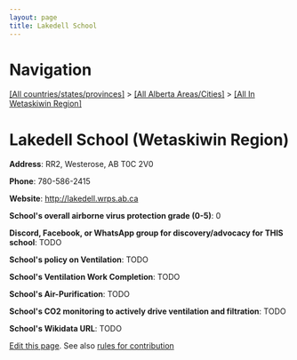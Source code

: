 ```yaml
---
layout: page
title: Lakedell School
---
```

# Navigation

[[All countries/states/provinces]](../../..) > [[All Alberta Areas/Cities]](../..) > [[All In Wetaskiwin Region]](..)

# Lakedell School (Wetaskiwin Region)

**Address**: RR2, Westerose, AB T0C 2V0

**Phone**: 780-586-2415

**Website**: <http://lakedell.wrps.ab.ca>

**School's overall airborne virus protection grade (0-5)**: 0

**Discord, Facebook, or WhatsApp group for discovery/advocacy for THIS school**: TODO

**School's policy on Ventilation**: TODO

**School's Ventilation Work Completion**: TODO

**School's Air-Purification**: TODO

**School's CO2 monitoring to actively drive ventilation and filtration**: TODO

**School's Wikidata URL**: TODO


[Edit this page](https://github.com/ventilate-schools/AB/edit/main/./Wetaskiwin_Region/Lakedell_School.md). See also [rules for contribution](../../../contribution-rules/)